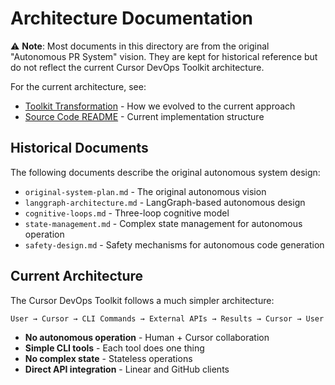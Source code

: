 # Architecture Documentation

⚠️ **Note**: Most documents in this directory are from the original "Autonomous PR System" vision. They are kept for historical reference but do not reflect the current Cursor DevOps Toolkit architecture.

For the current architecture, see:
- [Toolkit Transformation](../implementation/toolkit-transformation.md) - How we evolved to the current approach
- [Source Code README](../../src/README.md) - Current implementation structure

## Historical Documents

The following documents describe the original autonomous system design:
- `original-system-plan.md` - The original autonomous vision
- `langgraph-architecture.md` - LangGraph-based autonomous design
- `cognitive-loops.md` - Three-loop cognitive model
- `state-management.md` - Complex state management for autonomous operation
- `safety-design.md` - Safety mechanisms for autonomous code generation

## Current Architecture

The Cursor DevOps Toolkit follows a much simpler architecture:

```
User → Cursor → CLI Commands → External APIs → Results → Cursor → User
```

- **No autonomous operation** - Human + Cursor collaboration
- **Simple CLI tools** - Each tool does one thing
- **No complex state** - Stateless operations
- **Direct API integration** - Linear and GitHub clients 